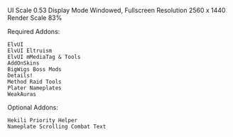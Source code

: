 UI Scale 0.53
Display Mode Windowed, Fullscreen
Resolution 2560 x 1440
Render Scale 83%

Required Addons:

    ElvUI
    ElvUI Eltruism
    ElvUI mMediaTag & Tools
    AddOnSkins
    BigWigs Boss Mods
    Details!
    Method Raid Tools
    Plater Nameplates
    WeakAuras

Optional Addons:

    Hekili Priority Helper
    Nameplate Scrolling Combat Text
